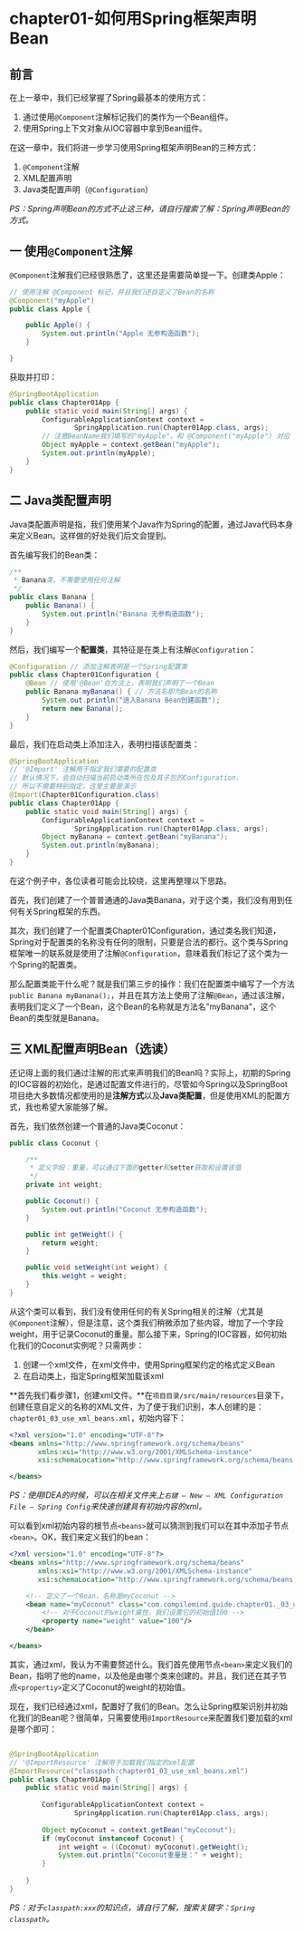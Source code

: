 # chapter01-如何用Spring框架声明Bean

## 前言

在上一章中，我们已经掌握了Spring最基本的使用方式：

1. 通过使用`@Component`注解标记我们的类作为一个Bean组件。
2. 使用Spring上下文对象从IOC容器中拿到Bean组件。

在这一章中，我们将进一步学习使用Spring框架声明Bean的三种方式：

1. `@Component`注解
2. XML配置声明
3. Java类配置声明（`@Configuration`）

*PS：Spring声明Bean的方式不止这三种，请自行搜索了解：Spring声明Bean的方式。*

## 一 使用`@Component`注解

`@Component`注解我们已经很熟悉了，这里还是需要简单提一下。创建类Apple：

```java
// 使用注解 @Component 标记，并且我们还自定义了Bean的名称
@Component("myApple") 
public class Apple {

    public Apple() {
        System.out.println("Apple 无参构造函数");
    }

}
```

获取并打印：

```java
@SpringBootApplication
public class Chapter01App {
    public static void main(String[] args) {
        ConfigurableApplicationContext context =
                SpringApplication.run(Chapter01App.class, args);
        // 注意BeanName我们填写的"myApple"，和 @Component("myApple") 对应
        Object myApple = context.getBean("myApple");
        System.out.println(myApple);
    }
}
```

## 二 Java类配置声明

Java类配置声明是指，我们使用某个Java作为Spring的配置，通过Java代码本身来定义Bean。这样做的好处我们后文会提到。

首先编写我们的Bean类：

```java
/**
 * Banana类，不需要使用任何注解
 */
public class Banana {
    public Banana() {
        System.out.println("Banana 无参构造函数");
    }
}
```

然后，我们编写一个**配置类**，其特征是在类上有注解`@Configuration`：

```java
@Configuration // 添加注解表明是一个Spring配置类
public class Chapter01Configuration {
    @Bean // 使用'@Bean'在方法上，表明我们声明了一个Bean
    public Banana myBanana() { // 方法名即为Bean的名称
        System.out.println("进入Banana Bean创建函数");
        return new Banana();
    }
}
```

最后，我们在启动类上添加注入，表明扫描该配置类：

```java
@SpringBootApplication
// '@Import' 注解用于指定我们需要的配置类
// 默认情况下，会自动扫描当前启动类所在包及其子包的Configuration，
// 所以不需要特别指定，这里主要是演示
@Import(Chapter01Configuration.class)
public class Chapter01App {
    public static void main(String[] args) {
        ConfigurableApplicationContext context =
                SpringApplication.run(Chapter01App.class, args);
        Object myBanana = context.getBean("myBanana");
        System.out.println(myBanana);
    }
}
```

在这个例子中，各位读者可能会比较绕，这里再整理以下思路。

首先，我们创建了一个普普通通的Java类Banana，对于这个类，我们没有用到任何有关Spring框架的东西。

其次，我们创建了一个配置类Chapter01Configuration，通过类名我们知道，Spring对于配置类的名称没有任何的限制，只要是合法的都行。这个类与Spring框架唯一的联系就是使用了注解`@Configuration`，意味着我们标记了这个类为一个Spring的配置类。

那么配置类能干什么呢？就是我们第三步的操作：我们在配置类中编写了一个方法`public Banana myBanana();`，并且在其方法上使用了注解`@Bean`，通过该注解，表明我们定义了一个Bean，这个Bean的名称就是方法名"myBanana"，这个Bean的类型就是Banana。

## 三 XML配置声明Bean（选读）

还记得上面的我们通过注解的形式来声明我们的Bean吗？实际上，初期的Spring的IOC容器的初始化，是通过配置文件进行的，尽管如今Spring以及SpringBoot项目绝大多数情况都使用的是**注解方式**以及**Java类配置**，但是使用XML的配置方式，我也希望大家能够了解。

首先，我们依然创建一个普通的Java类Coconut：

```java
public class Coconut {

    /**
     * 定义字段：重量，可以通过下面的getter和setter获取和设置该值
     */
    private int weight;

    public Coconut() {
        System.out.println("Coconut 无参构造函数");
    }

    public int getWeight() {
        return weight;
    }

    public void setWeight(int weight) {
        this.weight = weight;
    }
}
```

从这个类可以看到，我们没有使用任何的有关Spring相关的注解（尤其是`@Component`注解），但是注意，这个类我们稍微添加了些内容，增加了一个字段weight，用于记录Coconut的重量。那么接下来，Spring的IOC容器，如何初始化我们的Coconut实例呢？只需两步：

1. 创建一个xml文件，在xml文件中，使用Spring框架约定的格式定义Bean
2. 在启动类上，指定Spring框架加载该xml

**首先我们看步骤1，创建xml文件。**在`项目目录/src/main/resources`目录下，创建任意自定义的名称的XML文件，为了便于我们识别，本人创建的是：`chapter01_03_use_xml_beans.xml`，初始内容下：

```xml
<?xml version="1.0" encoding="UTF-8"?>
<beans xmlns="http://www.springframework.org/schema/beans"
       xmlns:xsi="http://www.w3.org/2001/XMLSchema-instance"
       xsi:schemaLocation="http://www.springframework.org/schema/beans http://www.springframework.org/schema/beans/spring-beans.xsd">

</beans>
```

*PS：使用IDEA的时候，可以在相关文件夹上`右键 — New — XML Configuration File — Spring Config`来快速创建具有初始内容的xml。*

可以看到xml初始内容的根节点`<beans>`就可以猜测到我们可以在其中添加子节点`<bean>`。OK，我们来定义我们的bean：

```xml
<?xml version="1.0" encoding="UTF-8"?>
<beans xmlns="http://www.springframework.org/schema/beans"
       xmlns:xsi="http://www.w3.org/2001/XMLSchema-instance"
       xsi:schemaLocation="http://www.springframework.org/schema/beans http://www.springframework.org/schema/beans/spring-beans.xsd">

    <!-- 定义了一个Bean，名称是myCoconut -->
    <bean name="myCoconut" class="com.compilemind.guide.chapter01._03_use_xml.Coconut">
        <!-- 对于Coconut的weight属性，我们设置它的初始值100 -->
        <property name="weight" value="100"/>
    </bean>

</beans>
```

其实，通过xml，我认为不需要赘述什么。我们首先使用节点`<bean>`来定义我们的Bean，指明了他的name，以及他是由哪个类来创建的。并且，我们还在其子节点`<propertiy>`定义了Coconut的weight的初始值。

现在，我们已经通过xml，配置好了我们的Bean。怎么让Spring框架识别并初始化我们的Bean呢？很简单，只需要使用`@ImportResource`来配置我们要加载的xml是哪个即可：

```java

@SpringBootApplication
// '@ImportResource' 注解用于加载我们指定的xml配置
@ImportResource("classpath:chapter01_03_use_xml_beans.xml")
public class Chapter01App {
    public static void main(String[] args) {
        
        ConfigurableApplicationContext context =
                SpringApplication.run(Chapter01App.class, args);
        
		Object myCoconut = context.getBean("myCoconut");
        if (myCoconut instanceof Coconut) {
            int weight = ((Coconut) myCoconut).getWeight();
            System.out.println("Coconut重量是：" + weight);
        }
        
    }
}
```

*PS：对于`classpath:xxx`的知识点，请自行了解，搜索关键字：`Spring classpath`。*

